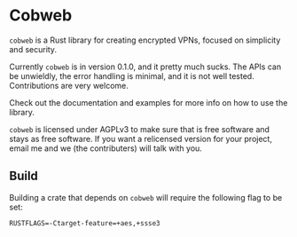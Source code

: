 # Cobweb

`cobweb` is a Rust library for creating encrypted VPNs, focused on simplicity and security.

Currently `cobweb` is in version 0.1.0, and it pretty much sucks. The APIs can be unwieldly, the error handling is minimal, and it is not well tested. Contributions are very welcome.

Check out the documentation and examples for more info on how to use the library.

`cobweb` is licensed under AGPLv3 to make sure that is free software and stays as free software. If you want a relicensed version for your project, email me and we (the contributers) will talk with you.

## Build
Building a crate that depends on `cobweb` will require the following flag to be set:

```
RUSTFLAGS=-Ctarget-feature=+aes,+ssse3
```
